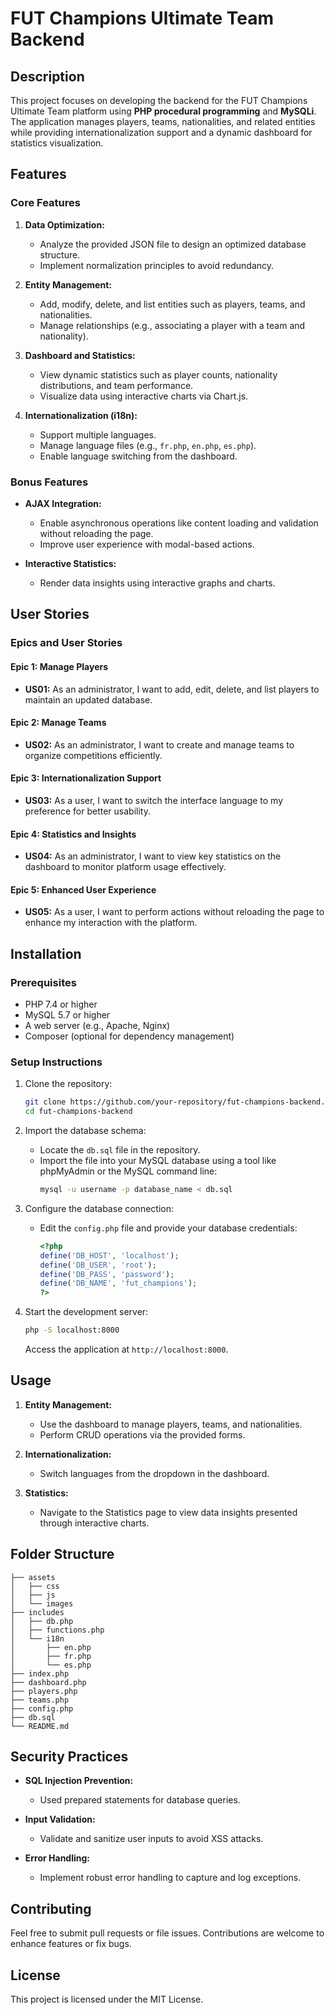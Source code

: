# FUT Champions Ultimate Team Backend

## Description
This project focuses on developing the backend for the FUT Champions Ultimate Team platform using **PHP procedural programming** and **MySQLi**. The application manages players, teams, nationalities, and related entities while providing internationalization support and a dynamic dashboard for statistics visualization.

## Features
### Core Features
1. **Data Optimization:**
   - Analyze the provided JSON file to design an optimized database structure.
   - Implement normalization principles to avoid redundancy.

2. **Entity Management:**
   - Add, modify, delete, and list entities such as players, teams, and nationalities.
   - Manage relationships (e.g., associating a player with a team and nationality).

3. **Dashboard and Statistics:**
   - View dynamic statistics such as player counts, nationality distributions, and team performance.
   - Visualize data using interactive charts via Chart.js.

4. **Internationalization (i18n):**
   - Support multiple languages.
   - Manage language files (e.g., `fr.php`, `en.php`, `es.php`).
   - Enable language switching from the dashboard.

### Bonus Features
- **AJAX Integration:**
  - Enable asynchronous operations like content loading and validation without reloading the page.
  - Improve user experience with modal-based actions.

- **Interactive Statistics:**
  - Render data insights using interactive graphs and charts.

## User Stories

### Epics and User Stories
#### Epic 1: Manage Players
- **US01:** As an administrator, I want to add, edit, delete, and list players to maintain an updated database.

#### Epic 2: Manage Teams
- **US02:** As an administrator, I want to create and manage teams to organize competitions efficiently.

#### Epic 3: Internationalization Support
- **US03:** As a user, I want to switch the interface language to my preference for better usability.

#### Epic 4: Statistics and Insights
- **US04:** As an administrator, I want to view key statistics on the dashboard to monitor platform usage effectively.

#### Epic 5: Enhanced User Experience
- **US05:** As a user, I want to perform actions without reloading the page to enhance my interaction with the platform.

## Installation

### Prerequisites
- PHP 7.4 or higher
- MySQL 5.7 or higher
- A web server (e.g., Apache, Nginx)
- Composer (optional for dependency management)

### Setup Instructions
1. Clone the repository:
   ```bash
   git clone https://github.com/your-repository/fut-champions-backend.git
   cd fut-champions-backend
   ```

2. Import the database schema:
   - Locate the `db.sql` file in the repository.
   - Import the file into your MySQL database using a tool like phpMyAdmin or the MySQL command line:
     ```bash
     mysql -u username -p database_name < db.sql
     ```

3. Configure the database connection:
   - Edit the `config.php` file and provide your database credentials:
     ```php
     <?php
     define('DB_HOST', 'localhost');
     define('DB_USER', 'root');
     define('DB_PASS', 'password');
     define('DB_NAME', 'fut_champions');
     ?>
     ```

4. Start the development server:
   ```bash
   php -S localhost:8000
   ```
   Access the application at `http://localhost:8000`.

## Usage
1. **Entity Management:**
   - Use the dashboard to manage players, teams, and nationalities.
   - Perform CRUD operations via the provided forms.

2. **Internationalization:**
   - Switch languages from the dropdown in the dashboard.

3. **Statistics:**
   - Navigate to the Statistics page to view data insights presented through interactive charts.

## Folder Structure
```
├── assets
│   ├── css
│   ├── js
│   └── images
├── includes
│   ├── db.php
│   ├── functions.php
│   └── i18n
│       ├── en.php
│       ├── fr.php
│       └── es.php
├── index.php
├── dashboard.php
├── players.php
├── teams.php
├── config.php
├── db.sql
└── README.md
```

## Security Practices
- **SQL Injection Prevention:**
  - Used prepared statements for database queries.

- **Input Validation:**
  - Validate and sanitize user inputs to avoid XSS attacks.

- **Error Handling:**
  - Implement robust error handling to capture and log exceptions.

## Contributing
Feel free to submit pull requests or file issues. Contributions are welcome to enhance features or fix bugs.

## License
This project is licensed under the MIT License.
